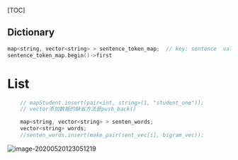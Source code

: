 [TOC]



## Dictionary



```c++
map<string, vector<string> > sentence_token_map;  // key: sentence  value: words 
sentence_token_map.begin()->first
```





# List



```cpp
    // mapStudent.insert(pair<int, string>(1, "student_one"));
    // vector添加数据的缺省方法是push_back()  

    map<string, vector<string> > senten_words;
    vector<string> words;
    //senten_words.insert(make_pair(sent_vec[i], bigram_vec));
```





![image-20200520123051219](C:\Users\echod\AppData\Roaming\Typora\typora-user-images\image-20200520123051219.png)









